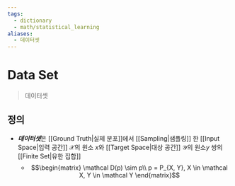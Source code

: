 ```yaml
---
tags:
  - dictionary
  - math/statistical_learning
aliases:
  - 데이터셋
---
```

# Data Set
> 데이터셋
## 정의 
+ ***데이터셋***은 [[Ground Truth|실제 분포]]에서 [[Sampling|샘플링]] 한  [[Input Space|입력 공간]] $\mathcal X$의 원소 $x$와 [[Target Space|대상 공간]] $\mathcal Y$의 원소$y$ 쌍의 [[Finite Set|유한 집합]]
	+ $$\begin{matrix}
\mathcal D(p) \sim p\\
p = P_{X, Y}, X \in \mathcal X, Y \in \mathcal Y
\end{matrix}$$